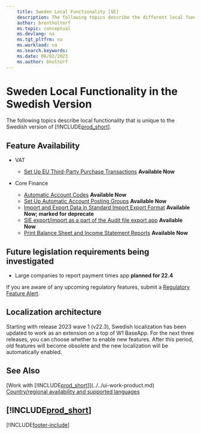 ```yaml
---
    title: Sweden Local Functionality [SE]
    description: The following topics describe the different local functionality in the Swedish version of Business Central.
    author: brentholtorf
    ms.topic: conceptual
    ms.devlang: na
    ms.tgt_pltfrm: na
    ms.workload: na
    ms.search.keywords:
    ms.date: 06/02/2023
    ms.author: bholtorf
---
```

# Sweden Local Functionality in the Swedish Version

The following topics describe local functionality that is unique to the Swedish version of [!INCLUDE[prod_short](../../includes/prod_short.md)].  

## Feature Availability  

* VAT
    * [Set Up EU Third-Party Purchase Transactions](how-to-set-up-eu-third-party-purchase-transactions.md) **Available Now**

* Core Finance
    * [Automatic Account Codes](automatic-account-codes.md) **Available Now**
    * [Set Up Automatic Account Posting Groups](how-to-set-up-automatic-account-posting-groups.md)  **Available Now**
    * [Import and Export Data in Standard Import Export Format](how-to-import-and-export-data-in-standard-import-export-format.md) **Available Now; marked for deprecate**  
    * [SIE export/import as a part of the Audit file export app](how-to-use-sie-audit-files-export.md) **Available Now**
    * [Print Balance Sheet and Income Statement Reports](how-to-print-balance-sheet-and-income-statement-reports.md) **Available Now**  

## Future legislation requirements being investigated

* Large companies to report payment times app **planned for 22.4**

If you are aware of any upcoming regulatory features, submit a [Regulatory Feature Alert](https://forms.office.com/pages/responsepage.aspx?id=v4j5cvGGr0GRqy180BHbRwkeauYiJKZOpJ0CtKuVmJlURURaMlQ4Rk05UFY4NkVEOTA0MUU5WThXSC4u).

## Localization architecture

Starting with release 2023 wave 1 (v22.3), Swedish localization has been updated to work as an extension on a top of W1 BaseApp. For the next three releases, you can choose whether to enable new features. After this period, old features will become obsolete and the new localization will be automatically enabled. 

## See Also

[Work with [!INCLUDE[prod_short](../../includes/prod_short.md)]](../../ui-work-product.md)  
[Country/regional availability and supported languages](/dynamics365/business-central/dev-itpro/compliance/apptest-countries-and-translations)  

## [!INCLUDE[prod_short](../../includes/free_trial_md.md)]  


[!INCLUDE[footer-include](../../includes/footer-banner.md)]
